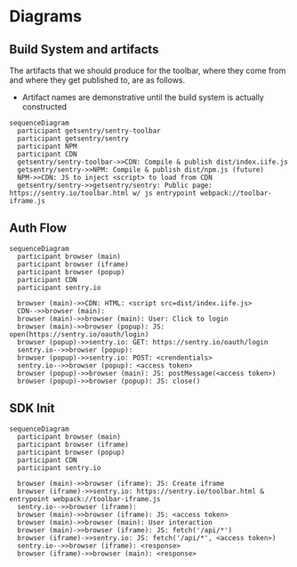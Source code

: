 # Diagrams

## Build System and artifacts

The artifacts that we should produce for the toolbar, where they come from and where they get published to, are as follows.

* Artifact names are demonstrative until the build system is actually constructed

```mermaid
sequenceDiagram
  participant getsentry/sentry-toolbar
  participant getsentry/sentry
  participant NPM
  participant CDN
  getsentry/sentry-toolbar->>CDN: Compile & publish dist/index.iife.js
  getsentry/sentry->>NPM: Compile & publish dist/npm.js (future)
  NPM->>CDN: JS to inject <script> to load from CDN
  getsentry/sentry->>getsentry/sentry: Public page: https://sentry.io/toolbar.html w/ js entrypoint webpack://toolbar-iframe.js
```

## Auth Flow

```mermaid
sequenceDiagram
  participant browser (main)
  participant browser (iframe)
  participant browser (popup)
  participant CDN
  participant sentry.io

  browser (main)->>CDN: HTML: <script src=dist/index.iife.js>
  CDN-->>browser (main): 
  browser (main)->>browser (main): User: Click to login
  browser (main)->>browser (popup): JS: open(https://sentry.io/oauth/login)
  browser (popup)->>sentry.io: GET: https://sentry.io/oauth/login
  sentry.io-->>browser (popup): 
  browser (popup)->>sentry.io: POST: <crendentials>
  sentry.io-->>browser (popup): <access token>
  browser (popup)->>browser (main): JS: postMessage(<access token>)
  browser (popup)->>browser (popup): JS: close()
```

## SDK Init

```mermaid
sequenceDiagram
  participant browser (main)
  participant browser (iframe)
  participant browser (popup)
  participant CDN
  participant sentry.io

  browser (main)->>browser (iframe): JS: Create iframe
  browser (iframe)->>sentry.io: https://sentry.io/toolbar.html & entrypoint webpack://toolbar-iframe.js
  sentry.io-->>browser (iframe): 
  browser (main)->>browser (iframe): JS: <access token>
  browser (main)->>browser (main): User interaction
  browser (main)->>browser (iframe): JS: fetch('/api/*')
  browser (iframe)->>sentry.io: JS: fetch('/api/*', <access token>)
  sentry.io-->>browser (iframe): <response>
  browser (iframe)->>browser (main): <response>
```
